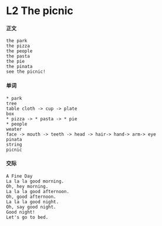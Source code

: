 # L2 The picnic

#### 正文

    the park
    the pizza
    the people
    the pasta
    the pie
    the pinata
    see the picnic!

#### 单词

    * park
    tree
    table cloth -> cup -> plate
    box
    * pizza -> * pasta -> * pie
    * people
    weater
    face -> mouth -> teeth -> head -> hair-> hand-> arm-> eye
    pinata
    string
    picnic

#### 交际

    A Fine Day
    La la la good morning.
    Oh, hey morning.
    La la la good afternoon.
    Oh, good afternoon.
    La la la good night.
    Oh, say good night.
    Good night!
    Let's go to bed.